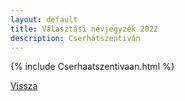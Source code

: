 ```yaml
---
layout: default
title: Választási névjegyzék 2022
description: Cserhátszentiván
---
```


{% include Cserhaatszentivaan.html %}

[Vissza](./)